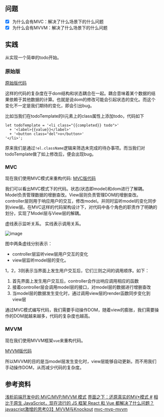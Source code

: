 ## 问题

- [x] 为什么会有MVC：解决了什么场景下的什么问题
- [x] 为什么会有MVVM：解决了什么场景下的什么问题

## 实践
从实现一个简单的todo开始。
### 原始版
[原始版代码](./vanillajs/index.html)

这样的代码的复杂度在于dom结构和状态耦合在一起。耦合意味着某个数据的结果依赖于其他数据的计算。也就是说dom的修改可能会引起状态的变化。而这个变化不一定是我们期待的变化，即会引出bug。

比如当我们在todoTemplate的li元素上的class属性上添加todo，代码如下
```
let todoTemplate = '<li class="{{completed}} todo">' 
  + '<label>{{value}}</label>' 
  + '<button class="del">x</button>'
'</li>';
```

原来我们是通过`!el.className`逻辑来筛选未完成的待办事项。而当我们对todoTemplate做了如上修改后，便会出现bug。

### MVC

现在我们使用MVC模式来重构代码:
[MVC版代码](./MVC/MVC.html)


我们可以看出MVC模式下的代码。状态(状态即model)和dom进行了解耦。
Model负责管理数据的增删查改。View层则负责管理DOM的增删查改。controller层则用于响应用户的交互，修改model。并同时监听model的变化同步到view层。在MVC这样的代码架构设计下，对代码中各个角色的职责作了明确的划分，实现了Model层与View层的解耦。

虚线表示监听关系。
实线表示调用关系。

![image](https://user-images.githubusercontent.com/12481194/109470787-d9151a80-7aaa-11eb-8df7-06216622cda8.png)


图中两条虚线分别表示：
+ controller层监听view层用户交互的变化
+ view层监听model层的变化。

1，2，3则表示当界面上发生用户交互后，它们三则之间的调用顺序。如下：

1. 首先界面上发生用户交互后，controller会作出响应调用相应的函数
2. 接着controller层会调用model层的接口，对model层的数据进行增删查改
3. 当model层的数据发生变化时，通过调用view层的render函数同步变化到view层

通过MVC模式编写代码，我们需要手动操作DOM，随着view的膨胀，我们需要操作的DOM就越来越多，代码的复杂度也越高。

### MVVM
现在我们使用MVVM框架`vue`来重构代码。

[MVVM版代码](./MVVM/mvvm.html)

所以MVVM的目的是当model层发生变化时，view层能够自动更新。而不用我们手动操作DOM，从而减少代码的复杂度。

## 参考资料
[浅析前端开发中的 MVC/MVP/MVVM 模式](https://juejin.cn/post/6844903480126078989)
[界面之下：还原真实的MV*模式 #](https://github.com/livoras/blog/issues/11)
[相比于原生 JavaScript，现在流行的 JS 框架 React 和 Vue 都解决了什么问题？](https://www.zhihu.com/question/358226500)
[javascript激增的思考03】MVVM与Knockout](https://www.cnblogs.com/yexiaochai/p/3148382.html)
[mvc-mvp-mvvm](https://github.com/shuizhubocai/mvc-mvp-mvvm)